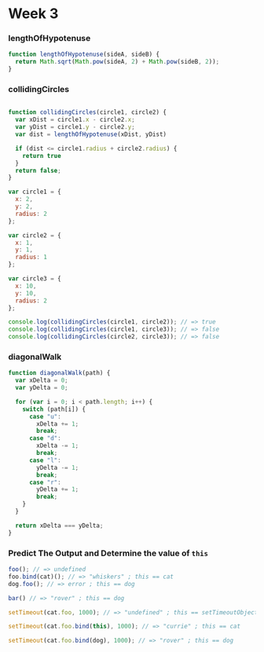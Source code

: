 # Week 3

### lengthOfHypotenuse
```js
function lengthOfHypotenuse(sideA, sideB) {
  return Math.sqrt(Math.pow(sideA, 2) + Math.pow(sideB, 2));
}
```

### collidingCircles
```js

function collidingCircles(circle1, circle2) {
  var xDist = circle1.x - circle2.x;
  var yDist = circle1.y - circle2.y;
  var dist = lengthOfHypotenuse(xDist, yDist)

  if (dist <= circle1.radius + circle2.radius) {
    return true
  }
  return false;
}

var circle1 = {
  x: 2,
  y: 2,
  radius: 2
};

var circle2 = {
  x: 1,
  y: 1,
  radius: 1
};

var circle3 = {
  x: 10,
  y: 10,
  radius: 2
};

console.log(collidingCircles(circle1, circle2)); // => true
console.log(collidingCircles(circle1, circle3)); // => false
console.log(collidingCircles(circle2, circle3)); // => false

```

### diagonalWalk
```js
function diagonalWalk(path) {
  var xDelta = 0;
  var yDelta = 0;

  for (var i = 0; i < path.length; i++) {
    switch (path[i]) {
      case "u":
        xDelta += 1;
        break;
      case "d":
        xDelta -= 1;
        break;
      case "l":
        yDelta -= 1;
        break;
      case "r":
        yDelta += 1;
        break;
    }
  }

  return xDelta === yDelta;
}
```

### Predict The Output and Determine the value of `this`

```javascript
foo(); // => undefined
foo.bind(cat)(); // => "whiskers" ; this == cat
dog.foo(); // => error ; this == dog
```

```javascript
bar() // => "rover" ; this == dog
```

```javascript
setTimeout(cat.foo, 1000); // => "undefined" ; this == setTimeoutObject
```

```javascript
setTimeout(cat.foo.bind(this), 1000); // => "currie" ; this == cat
```

```javascript
setTimeout(cat.foo.bind(dog), 1000); // => "rover" ; this == dog
```
